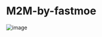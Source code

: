 # M2M-by-fastmoe
![image](https://user-images.githubusercontent.com/44184184/123213473-9fa06900-d4f8-11eb-9c1a-48ba5d714887.png)
